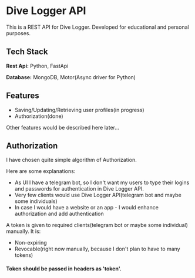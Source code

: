 
# Dive Logger API

This is a REST API for Dive Logger. Developed for educational and personal purposes.




## Tech Stack

**Rest Api:** Python, FastApi

**Database:** MongoDB, Motor(Async driver for Python)



## Features

- Saving/Updating/Retrieving user profiles(in progress)
- Authorization(done)


Other features would be described here later...


## Authorization

I have chosen quite simple algorithm of Authorization.


Here are some explanations:

- As UI I have a telegram bot, so I don't want my users to type their logins and passwords for authentication in Dive Logger API.
- Very few clients would use Dive Logger API(telegram bot and maybe some individuals)
- In case I would have a website or an app - I would enhance authorization and add authentication

A token is given to required clients(telegram bot or maybe some individual) manually. It is:

- Non-expiring
- Revocable(right now manually, because I don't plan to have to many tokens)

#### Token should be passed in headers as 'token'. 
